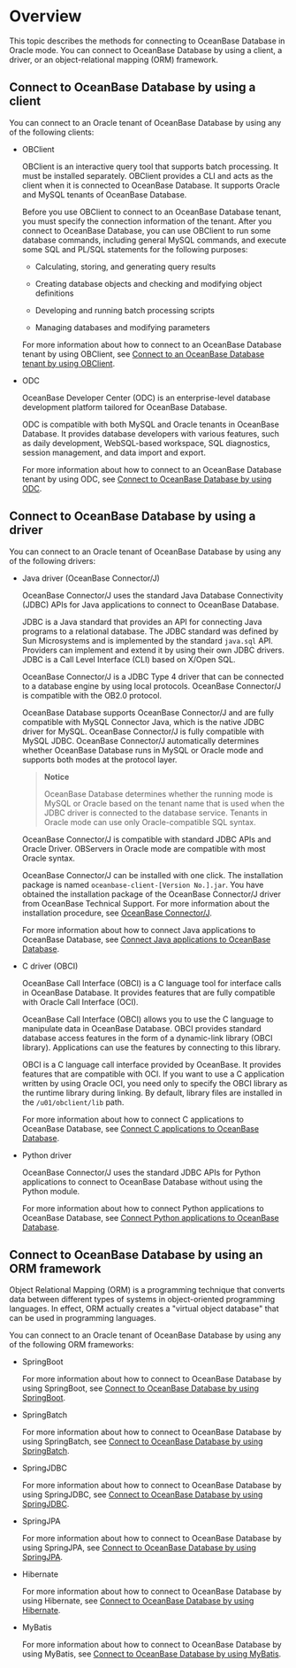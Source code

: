 # Overview

This topic describes the methods for connecting to OceanBase Database in Oracle mode. You can connect to OceanBase Database by using a client, a driver, or an object-relational mapping (ORM) framework. 

## Connect to OceanBase Database by using a client

You can connect to an Oracle tenant of OceanBase Database by using any of the following clients:

* OBClient

   OBClient is an interactive query tool that supports batch processing. It must be installed separately. OBClient provides a CLI and acts as the client when it is connected to OceanBase Database. It supports Oracle and MySQL tenants of OceanBase Database. 

   Before you use OBClient to connect to an OceanBase Database tenant, you must specify the connection information of the tenant. After you connect to OceanBase Database, you can use OBClient to run some database commands, including general MySQL commands, and execute some SQL and PL/SQL statements for the following purposes:

   * Calculating, storing, and generating query results 

   * Creating database objects and checking and modifying object definitions 

   * Developing and running batch processing scripts 

   * Managing databases and modifying parameters 

   For more information about how to connect to an OceanBase Database tenant by using OBClient, see [Connect to an OceanBase Database tenant by using OBClient](2.connect-to-an-oceanbase-tenant-by-using-obclient-of-oracle-mode.md). 

* ODC

   OceanBase Developer Center (ODC) is an enterprise-level database development platform tailored for OceanBase Database. 

   ODC is compatible with both MySQL and Oracle tenants in OceanBase Database. It provides database developers with various features, such as daily development, WebSQL-based workspace, SQL diagnostics, session management, and data import and export. 

   For more information about how to connect to an OceanBase Database tenant by using ODC, see [Connect to OceanBase Database by using ODC](3.connect-to-the-oceanbase-database-through-odc-of-oracle-mode.md). 

## Connect to OceanBase Database by using a driver

You can connect to an Oracle tenant of OceanBase Database by using any of the following drivers:

* Java driver (OceanBase Connector/J)

   OceanBase Connector/J uses the standard Java Database Connectivity (JDBC) APIs for Java applications to connect to OceanBase Database. 

   JDBC is a Java standard that provides an API for connecting Java programs to a relational database. The JDBC standard was defined by Sun Microsystems and is implemented by the standard `java.sql` API. Providers can implement and extend it by using their own JDBC drivers. JDBC is a Call Level Interface (CLI) based on X/Open SQL. 

   OceanBase Connector/J is a JDBC Type 4 driver that can be connected to a database engine by using local protocols. OceanBase Connector/J is compatible with the OB2.0 protocol. 

   OceanBase Database supports OceanBase Connector/J and are fully compatible with MySQL Connector Java, which is the native JDBC driver for MySQL. OceanBase Connector/J is fully compatible with MySQL JDBC. OceanBase Connector/J automatically determines whether OceanBase Database runs in MySQL or Oracle mode and supports both modes at the protocol layer. 

   > **Notice**
   >
   > OceanBase Database determines whether the running mode is MySQL or Oracle based on the tenant name that is used when the JDBC driver is connected to the database service. Tenants in Oracle mode can use only Oracle-compatible SQL syntax. 

   OceanBase Connector/J is compatible with standard JDBC APIs and Oracle Driver. OBServers in Oracle mode are compatible with most Oracle syntax. 

   OceanBase Connector/J can be installed with one click. The installation package is named `oceanbase-client-[Version No.].jar`. You have obtained the installation package of the OceanBase Connector/J driver from OceanBase Technical Support. For more information about the installation procedure, see [OceanBase Connector/J](https://www.oceanbase.com/docs/enterprise/oceanbase-connector-j-cn). 

   For more information about how to connect Java applications to OceanBase Database, see [Connect Java applications to OceanBase Database](../../../2.quickstart/3.create-sample-application-of-oracle-mode/2.java-application-of-oracle-model.md). 

* C driver (OBCI)

   OceanBase Call Interface (OBCI) is a C language tool for interface calls in OceanBase Database. It provides features that are fully compatible with Oracle Call Interface (OCI). 

   OceanBase Call Interface (OBCI) allows you to use the C language to manipulate data in OceanBase Database. OBCI provides standard database access features in the form of a dynamic-link library (OBCI library). Applications can use the features by connecting to this library. 

   OBCI is a C language call interface provided by OceanBase. It provides features that are compatible with OCI. If you want to use a C application written by using Oracle OCI, you need only to specify the OBCI library as the runtime library during linking. By default, library files are installed in the `/u01/obclient/lib` path. 

   For more information about how to connect C applications to OceanBase Database, see [Connect C applications to OceanBase Database](../../../2.quickstart/3.create-sample-application-of-oracle-mode/3.c-application-of-oracle-model.md). 

* Python driver

   OceanBase Connector/J uses the standard JDBC APIs for Python applications to connect to OceanBase Database without using the Python module. 

   For more information about how to connect Python applications to OceanBase Database, see [Connect Python applications to OceanBase Database](../../../2.quickstart/3.create-sample-application-of-oracle-mode/1.python-application-of-oracle-model.md). 

## Connect to OceanBase Database by using an ORM framework

Object Relational Mapping (ORM) is a programming technique that converts data between different types of systems in object-oriented programming languages. In effect, ORM actually creates a "virtual object database" that can be used in programming languages. 

You can connect to an Oracle tenant of OceanBase Database by using any of the following ORM frameworks:

* SpringBoot

   For more information about how to connect to OceanBase Database by using SpringBoot, see [Connect to OceanBase Database by using SpringBoot](7.connect-to-the-oceanbase-database-through-spring-boot-of-oracle-mode.md). 

* SpringBatch

   For more information about how to connect to OceanBase Database by using SpringBatch, see [Connect to OceanBase Database by using SpringBatch](8.connect-to-the-oceanbase-database-through-spring-batch-of-oracle-mode.md). 

* SpringJDBC

   For more information about how to connect to OceanBase Database by using SpringJDBC, see [Connect to OceanBase Database by using SpringJDBC](9.connect-to-the-oceanbase-database-through-spring-jdbc-of-oracle-mode.md). 

* SpringJPA

   For more information about how to connect to OceanBase Database by using SpringJPA, see [Connect to OceanBase Database by using SpringJPA](10.connect-to-the-oceanbase-database-through-springjpa-of-oracle-mode.md). 

* Hibernate

   For more information about how to connect to OceanBase Database by using Hibernate, see [Connect to OceanBase Database by using Hibernate](11.connect-to-the-oceanbase-database-through-hibernate-of-oracle-mode.md). 

* MyBatis

   For more information about how to connect to OceanBase Database by using MyBatis, see [Connect to OceanBase Database by using MyBatis](12.connect-to-the-oceanbase-database-through-mybatis-of-oracle-mode.md). 
